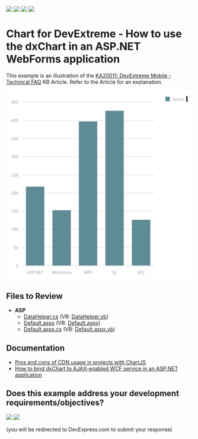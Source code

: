 <!-- default badges list -->
![](https://img.shields.io/endpoint?url=https://codecentral.devexpress.com/api/v1/VersionRange/128583715/13.1.4%2B)
[![](https://img.shields.io/badge/Open_in_DevExpress_Support_Center-FF7200?style=flat-square&logo=DevExpress&logoColor=white)](https://supportcenter.devexpress.com/ticket/details/E4470)
[![](https://img.shields.io/badge/📖_How_to_use_DevExpress_Examples-e9f6fc?style=flat-square)](https://docs.devexpress.com/GeneralInformation/403183)
[![](https://img.shields.io/badge/💬_Leave_Feedback-feecdd?style=flat-square)](#does-this-example-address-your-development-requirementsobjectives)
<!-- default badges end -->
<!-- default file list -->

# Chart for DevExtreme - How to use the dxChart in an ASP.NET WebForms application

<p>This example is an illustration of the <a href="https://www.devexpress.com/Support/Center/p/KA20011">KA20011: DevExtreme Mobile - Technical FAQ</a> KB Article. Refer to the Article for an explanation.</p>


<div align="center"><img src="chat-in-forms.png" /></div>

## Files to Review

- **ASP**
  - [DataHelper.cs](./CS/WebSite/App_Code/DataHelper.cs) (VB: [DataHelper.vb](./VB/WebSite/App_Code/DataHelper.vb))
  - [Default.aspx](./CS/WebSite/Default.aspx) (VB: [Default.aspx](./VB/WebSite/Default.aspx))
  - [Default.aspx.cs](./CS/WebSite/Default.aspx.cs) (VB: [Default.aspx.vb](./VB/WebSite/Default.aspx.vb))

## Documentation

- <a href="http://chartjs.devexpress.com/Blog/pros-and-cons-of-cdn-with-chartjs#.UiR7tz9q1GQ">Pros and cons of CDN usage in projects with ChartJS</a>
- <a href="https://www.devexpress.com/Support/Center/p/E5145">How to bind dxChart to AJAX-enabled WCF service in an ASP.NET application</a>



<!-- feedback -->
## Does this example address your development requirements/objectives?

[<img src="https://www.devexpress.com/support/examples/i/yes-button.svg"/>](https://www.devexpress.com/support/examples/survey.xml?utm_source=github&utm_campaign=devextreme-chart-in-aspnet-webforms-application&~~~was_helpful=yes) [<img src="https://www.devexpress.com/support/examples/i/no-button.svg"/>](https://www.devexpress.com/support/examples/survey.xml?utm_source=github&utm_campaign=devextreme-chart-in-aspnet-webforms-application&~~~was_helpful=no)

(you will be redirected to DevExpress.com to submit your response)
<!-- feedback end -->

